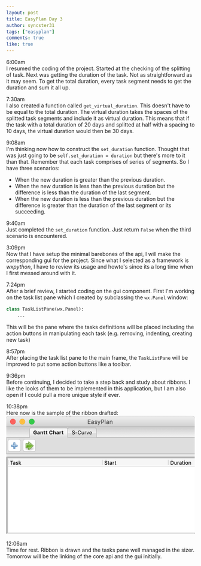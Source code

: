 ```yaml
---
layout: post
title: EasyPlan Day 3
author: syncster31
tags: ["easyplan"]
comments: true
like: true
---
```

6:00am  
I resumed the coding of the project. Started at the checking of the splitting of task. Next was getting the duration of the task. Not as straightforward as it may seem. To get the total duration, every task segment needs to get the duration and sum it all up.

7:30am  
I also created a function called ```get_virtual_duration```. This doesn't have to be equal to the total duration. The virtual duration takes the spaces of the splitted task segments and include it as virtual duration. This means that if the task with a total duration of 20 days and splitted at half with a spacing to 10 days, the virtual duration would then be 30 days.

9:08am  
I'm thinking now how to construct the ```set_duration``` function. Thought that was just going to be ```self.set_duration = duration``` but there's more to it than that. Remember that each task comprises of series of segments. So I have three scenarios:

- When the new duration is greater than the previous duration.
- When the new duration is less than the previous duration but the difference is less than the duration of the last segment.
- When the new duration is less than the previous duration but the difference is greater than the duration of the last segment or its succeeding.

9:40am  
Just completed the ```set_duration``` function. Just return ```False``` when the third scenario is encountered.

3:09pm  
Now that I have setup the minimal barebones of the api, I will make the corresponding gui for the project. Since what I selected as a framework is _wxpython_, I have to review its usage and howto's since its a long time when I first messed around with it.

7:24pm  
After a brief review, I started coding on the gui component. First I'm working on the task list pane which I created by subclassing the ```wx.Panel``` window:

```python
class TaskListPane(wx.Panel):
    ...
```

This will be the pane where the tasks definitions will be placed including the action buttons in manipulating each task (e.g. removing, indenting, creating new task)

8:57pm  
After placing the task list pane to the main frame, the ```TaskListPane``` will be improved to put some action buttons like a toolbar.

9:36pm  
Before continuing, I decided to take a step back and study about ribbons. I like the looks of them to be implemented in this application, but I am also open if I could pull a more unique style if ever.

10:38pm  
Here now is the sample of the ribbon drafted:
![alt text](/../assets/images/easyplan/day3/ribbon_preview.png "Ribbon preview")

12:06am  
Time for rest. Ribbon is drawn and the tasks pane well managed in the sizer.
Tomorrow will be the linking of the core api and the gui initially.
